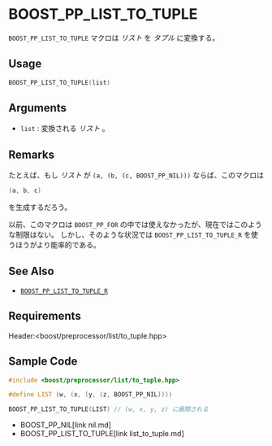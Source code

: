 # BOOST_PP_LIST_TO_TUPLE

`BOOST_PP_LIST_TO_TUPLE` マクロは *リスト* を *タプル* に変換する。

## Usage

```cpp
BOOST_PP_LIST_TO_TUPLE(list)
```

## Arguments

- `list` :
	変換される *リスト* 。

## Remarks

たとえば、もし *リスト* が `(a, (b, (c, BOOST_PP_NIL)))` ならば、このマクロは

```cpp
(a, b, c)
```

を生成するだろう。

以前、このマクロは `BOOST_PP_FOR` の中では使えなかったが、現在ではこのような制限はない。
しかし、そのような状況では `BOOST_PP_LIST_TO_TUPLE_R` を使うほうがより能率的である。

## See Also

- [`BOOST_PP_LIST_TO_TUPLE_R`](list_to_tuple_r.md)

## Requirements

Header:&lt;boost/preprocessor/list/to_tuple.hpp&gt;

## Sample Code

```cpp
#include <boost/preprocessor/list/to_tuple.hpp>

#define LIST (w, (x, (y, (z, BOOST_PP_NIL))))

BOOST_PP_LIST_TO_TUPLE(LIST) // (w, x, y, z) に展開される
```
* BOOST_PP_NIL[link nil.md]
* BOOST_PP_LIST_TO_TUPLE[link list_to_tuple.md]

